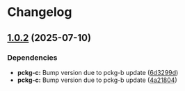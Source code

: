 # Changelog

## [1.0.2](https://github.com/d3xter666/release-please-monorepo-poc/compare/pckg-c-v1.0.1...pckg-c-v1.0.2) (2025-07-10)


### Dependencies

* **pckg-c:** Bump version due to pckg-b update ([6d3299d](https://github.com/d3xter666/release-please-monorepo-poc/commit/6d3299da8c116cb30bec491e3ed06ce1563a3421))
* **pckg-c:** Bump version due to pckg-b update ([4a21804](https://github.com/d3xter666/release-please-monorepo-poc/commit/4a218043ea6fdc83936c026658977200d63c1cc9))
